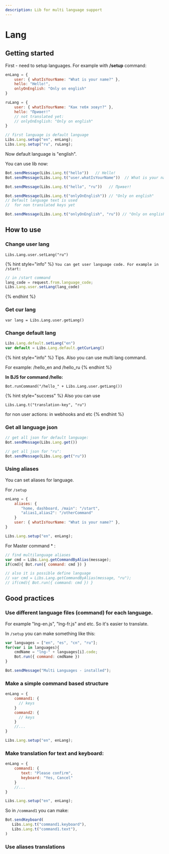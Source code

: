 ```yaml
---
description: Lib for multi language support
---
```


# Lang

## Getting started

First - need to setup languages. For example with **/setup** command:

```javascript
enLang = {
    user: { whatIsYourName: "What is your name?" },
    hello: "Hello!",
    onlyOnEnglish: "Only on english"
}

ruLang = {
    user: { whatIsYourName: "Как тебя зовут?" },
    hello: "Привет!"
    // not translated yet:
    // onlyOnEnglish: "Only on english"
}

// first language is default language
Libs.Lang.setup("en", enLang);
Libs.Lang.setup("ru", ruLang);
```

Now default language is "english".

You can use lib now:

```javascript
Bot.sendMessage(Libs.Lang.t("hello"))   // Hello!
Bot.sendMessage(Libs.Lang.t("user.whatIsYourName"))  // What is your name?

Bot.sendMessage(Libs.Lang.t("hello", "ru"))   // Привет!

Bot.sendMessage(Libs.Lang.t("onlyOnEnglish")) // "Only on english"
// Default language text is used
//  for non translated keys yet

Bot.sendMessage(Libs.Lang.t("onlyOnEnglish", "ru")) // "Only on english"
```



## How to use

### Change user lang

`Libs.Lang.user.setLang("ru")`

{% hint style="info" %}
`You can get user language code. For example in /start:`

```javascript
// in /start command
lang_code = request.from.language_code;
Libs.Lang.user.setLang(lang_code)
```
{% endhint %}

### Get cur lang

`var lang = Libs.Lang.user.getLang()`

### Change default lang

```javascript
Libs.Lang.default.setLang("en")
var default = Libs.Lang.default.getCurLang()
```

{% hint style="info" %}
Tips. Also you can use multi lang command.

For example: /hello\_en and /hello\_ru
{% endhint %}

**In BJS for command /hello:**

`Bot.runCommand("/hello_" + Libs.Lang.user.getLang())`

{% hint style="success" %}
Also you can use 

`Libs.Lang.t("translation-key", "ru")` 

for non user actions: in webhooks and etc
{% endhint %}



### Get all language json

```javascript
// get all json for default language:
Bot.sendMessage(Libs.Lang.get())

// get all json for "ru":
Bot.sendMessage(Libs.Lang.get("ru"))
```



### Using aliases

You can set aliases for language.

For `/setup`

```javascript
enLang = {
    aliases: {
       "home, dashboard, /main": "/start",
       "alias1,alias2": "/otherCommand"
    }
    user: { whatIsYourName: "What is your name?" },
}

Libs.Lang.setup("en", enLang);
```

For Master command \* :

```javascript
// find multilanguage aliases
var cmd = Libs.Lang.getCommandByAlias(message);
if(cmd){ Bot.run({ command: cmd }) }

// also it is possible define language
// var cmd = Libs.Lang.getCommandByAlias(message, "ru");
// if(cmd){ Bot.run({ command: cmd }) }
```

 

## Good practices

### **Use different language files** \(command\) for each language.

For example "lng-en.js", "lng-fr.js" and etc. So it's easier to translate. 

In `/setup` you can make something like this:

```javascript
var languages = ["en", "es", "cn", "ru"];
for(var i in languages){
    cmdName = "lng-" + languages[i].code;
    Bot.run({ command: cmdName })
}

Bot.sendMessage("Multi Languages - installed");
```

### Make a simple command based structure

```javascript
enLang = {
    command1: {
      // keys
    }
    command2: {
      // keys
    }
    //...
}

Libs.Lang.setup("en", enLang);
```

### Make translation for text and keyboard:

```javascript
enLang = {
    command1: {
       text: "Please confirm",
       keyboard: "Yes, Cancel" 
    }
    //...
}

Libs.Lang.setup("en", enLang);
```

So in `/command1` you can make:

```javascript
Bot.sendKeyboard(
   Libs.Lang.t("command1.keyboard"),
   Libs.Lang.t("command1.text"),
)
```

### Use aliases translations



